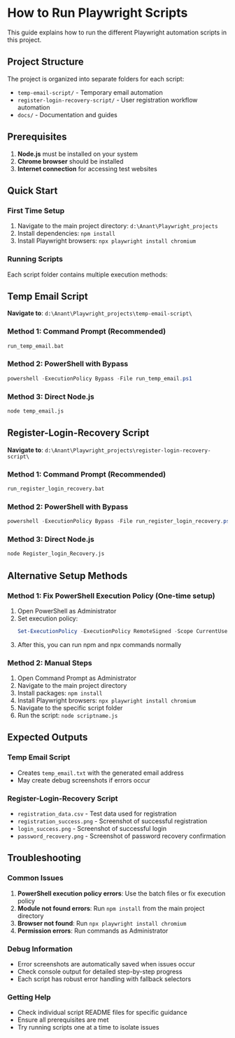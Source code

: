 # How to Run Playwright Scripts

This guide explains how to run the different Playwright automation scripts in this project.

## Project Structure

The project is organized into separate folders for each script:

- `temp-email-script/` - Temporary email automation
- `register-login-recovery-script/` - User registration workflow automation
- `docs/` - Documentation and guides

## Prerequisites

1. **Node.js** must be installed on your system
2. **Chrome browser** should be installed
3. **Internet connection** for accessing test websites

## Quick Start

### First Time Setup

1. Navigate to the main project directory: `d:\Anant\Playwright_projects`
2. Install dependencies: `npm install`
3. Install Playwright browsers: `npx playwright install chromium`

### Running Scripts

Each script folder contains multiple execution methods:

## Temp Email Script

**Navigate to**: `d:\Anant\Playwright_projects\temp-email-script\`

### Method 1: Command Prompt (Recommended)

```cmd
run_temp_email.bat
```

### Method 2: PowerShell with Bypass

```powershell
powershell -ExecutionPolicy Bypass -File run_temp_email.ps1
```

### Method 3: Direct Node.js

```cmd
node temp_email.js
```

## Register-Login-Recovery Script

**Navigate to**: `d:\Anant\Playwright_projects\register-login-recovery-script\`

### Method 1: Command Prompt (Recommended)

```cmd
run_register_login_recovery.bat
```

### Method 2: PowerShell with Bypass

```powershell
powershell -ExecutionPolicy Bypass -File run_register_login_recovery.ps1
```

### Method 3: Direct Node.js

```cmd
node Register_login_Recovery.js
```

## Alternative Setup Methods

### Method 1: Fix PowerShell Execution Policy (One-time setup)

1. Open PowerShell as Administrator
2. Set execution policy:
   ```powershell
   Set-ExecutionPolicy -ExecutionPolicy RemoteSigned -Scope CurrentUser
   ```
3. After this, you can run npm and npx commands normally

### Method 2: Manual Steps

1. Open Command Prompt as Administrator
2. Navigate to the main project directory
3. Install packages: `npm install`
4. Install Playwright browsers: `npx playwright install chromium`
5. Navigate to the specific script folder
6. Run the script: `node scriptname.js`

## Expected Outputs

### Temp Email Script

- Creates `temp_email.txt` with the generated email address
- May create debug screenshots if errors occur

### Register-Login-Recovery Script

- `registration_data.csv` - Test data used for registration
- `registration_success.png` - Screenshot of successful registration
- `login_success.png` - Screenshot of successful login
- `password_recovery.png` - Screenshot of password recovery confirmation

## Troubleshooting

### Common Issues

1. **PowerShell execution policy errors**: Use the batch files or fix execution policy
2. **Module not found errors**: Run `npm install` from the main project directory
3. **Browser not found**: Run `npx playwright install chromium`
4. **Permission errors**: Run commands as Administrator

### Debug Information

- Error screenshots are automatically saved when issues occur
- Check console output for detailed step-by-step progress
- Each script has robust error handling with fallback selectors

### Getting Help

- Check individual script README files for specific guidance
- Ensure all prerequisites are met
- Try running scripts one at a time to isolate issues
